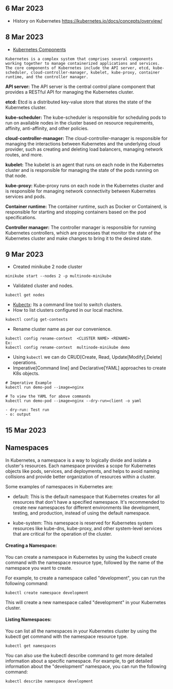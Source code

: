 ## 6 Mar 2023
- History on Kubernetes https://kubernetes.io/docs/concepts/overview/

## 8 Mar 2023
- [Kubernetes Components](https://kubernetes.io/docs/concepts/overview/components/)

```
Kubernetes is a complex system that comprises several components working together to manage containerized applications and services. The core components of Kubernetes include the API server, etcd, kube-scheduler, cloud-controller-manager, kubelet, kube-proxy, container runtime, and the controller manager.
```

**API server:** The API server is the central control plane component that provides a RESTful API for managing the Kubernetes cluster.

**etcd:** Etcd is a distributed key-value store that stores the state of the Kubernetes cluster.

**kube-scheduler:** The kube-scheduler is responsible for scheduling pods to run on available nodes in the cluster based on resource requirements, affinity, anti-affinity, and other policies.

**cloud-controller-manager:** The cloud-controller-manager is responsible for managing the interactions between Kubernetes and the underlying cloud provider, such as creating and deleting load balancers, managing network routes, and more.

**kubelet:** The kubelet is an agent that runs on each node in the Kubernetes cluster and is responsible for managing the state of the pods running on that node.

**kube-proxy:** Kube-proxy runs on each node in the Kubernetes cluster and is responsible for managing network connectivity between Kubernetes services and pods.

**Container runtime:** The container runtime, such as Docker or Containerd, is responsible for starting and stopping containers based on the pod specifications.

**Controller manager:** The controller manager is responsible for running Kubernetes controllers, which are processes that monitor the state of the Kubernetes cluster and make changes to bring it to the desired state.

## 9 Mar 2023
- Created minikube 2 node cluster
```
minikube start --nodes 2 -p multinode-minikube
```
- Validated cluster and nodes.
```
kubectl get nodes
```
- [Kubectx](https://formulae.brew.sh/formula/kubectx): Its a command line tool to switch clusters.
- How to list clusters configured in our local machine.
```
kubectl config get-contexts
```
- Rename cluster name as per our convenience.
```
kubectl config rename-context  <CLUSTER NAME> <RENAME>
Ex:
kubectl config rename-context  multinode-minikube demo
```
- Using `kubectl` we can do CRUD[Create, Read, Update[Modify],Delete] operations.
- Imperative[Command line] and Declarative[YAML] approaches to create K8s objects.
```
# Imperative Example
kubectl run demo-pod --image=nginx

# To view the YAML for above commands
kubectl run demo-pod --image=nginx --dry-run=client -o yaml

- dry-run: Test run
- o: output
```
## 15 Mar 2023
## Namespaces
In Kubernetes, a namespace is a way to logically divide and isolate a cluster's resources. Each namespace provides a scope for Kubernetes objects like pods, services, and deployments, and helps to avoid naming collisions and provide better organization of resources within a cluster.

Some examples of namespaces in Kubernetes are:

- default: This is the default namespace that Kubernetes creates for all resources that don't have a specified namespace. It's recommended to create new namespaces for different environments like development, testing, and production, instead of using the default namespace.

- kube-system: This namespace is reserved for Kubernetes system resources like kube-dns, kube-proxy, and other system-level services that are critical for the operation of the cluster.

#### Creating a Namespace:
You can create a namespace in Kubernetes by using the kubectl create command with the namespace resource type, followed by the name of the namespace you want to create.

For example, to create a namespace called "development", you can run the following command:
```
kubectl create namespace development
```
This will create a new namespace called "development" in your Kubernetes cluster.

#### Listing Namespaces:
You can list all the namespaces in your Kubernetes cluster by using the kubectl get command with the namespace resource type.
```
kubectl get namespaces
```

You can also use the kubectl describe command to get more detailed information about a specific namespace. For example, to get detailed information about the "development" namespace, you can run the following command:
```
kubectl describe namespace development
```